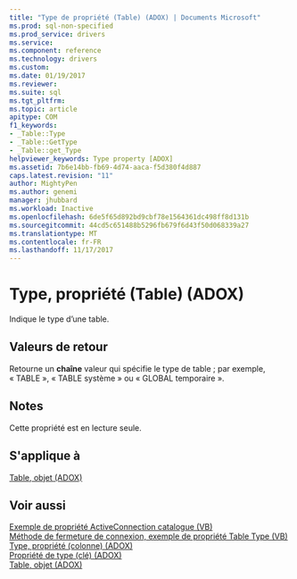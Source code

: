 ```yaml
---
title: "Type de propriété (Table) (ADOX) | Documents Microsoft"
ms.prod: sql-non-specified
ms.prod_service: drivers
ms.service: 
ms.component: reference
ms.technology: drivers
ms.custom: 
ms.date: 01/19/2017
ms.reviewer: 
ms.suite: sql
ms.tgt_pltfrm: 
ms.topic: article
apitype: COM
f1_keywords:
- _Table::Type
- _Table::GetType
- _Table::get_Type
helpviewer_keywords: Type property [ADOX]
ms.assetid: 7b6e14bb-fb69-4d74-aaca-f5d380f4d887
caps.latest.revision: "11"
author: MightyPen
ms.author: genemi
manager: jhubbard
ms.workload: Inactive
ms.openlocfilehash: 6de5f65d892bd9cbf78e1564361dc498ff8d131b
ms.sourcegitcommit: 44cd5c651488b5296fb679f6d43f50d068339a27
ms.translationtype: MT
ms.contentlocale: fr-FR
ms.lasthandoff: 11/17/2017
---
```

# <a name="type-property-table-adox"></a>Type, propriété (Table) (ADOX)
Indique le type d’une table.  
  
## <a name="return-values"></a>Valeurs de retour  
 Retourne un **chaîne** valeur qui spécifie le type de table ; par exemple, « TABLE », « TABLE système » ou « GLOBAL temporaire ».  
  
## <a name="remarks"></a>Notes  
 Cette propriété est en lecture seule.  
  
## <a name="applies-to"></a>S'applique à  
 [Table, objet (ADOX)](../../../ado/reference/adox-api/table-object-adox.md)  
  
## <a name="see-also"></a>Voir aussi  
 [Exemple de propriété ActiveConnection catalogue (VB)](../../../ado/reference/adox-api/catalog-activeconnection-property-example-vb.md)   
 [Méthode de fermeture de connexion, exemple de propriété Table Type (VB)](../../../ado/reference/adox-api/connection-close-method-table-type-property-example-vb.md)   
 [Type, propriété (colonne) (ADOX)](../../../ado/reference/adox-api/type-property-column-adox.md)   
 [Propriété de type (clé) (ADOX)](../../../ado/reference/adox-api/type-property-key-adox.md)   
 [Table, objet (ADOX)](../../../ado/reference/adox-api/table-object-adox.md)
